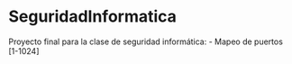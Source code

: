 SeguridadInformatica
====================

Proyecto final para la clase de seguridad informática:
	- Mapeo de puertos [1-1024]
